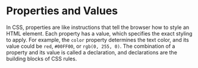 # Properties and Values

In CSS, properties are like instructions that tell the browser how to style an HTML element. Each property has a value, which specifies the exact styling to apply. For example, the `color` property determines the text color, and its value could be `red`, `#00FF00`, or `rgb(0, 255, 0)`. The combination of a property and its value is called a declaration, and declarations are the building blocks of CSS rules.